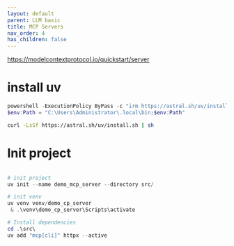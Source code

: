 ```yaml
---
layout: default
parent: LLM basic
title: MCP Servers
nav_order: 4
has_children: false
---
```


<https://modelcontextprotocol.io/quickstart/server>

# install uv

``` powershell
powershell -ExecutionPolicy ByPass -c "irm https://astral.sh/uv/install.ps1 | iex"
$env:Path = "C:\Users\Administrator\.local\bin;$env:Path"

```

``` bash
curl -LsSf https://astral.sh/uv/install.sh | sh

```

# Init project

``` powershell

# init project
uv init --name demo_mcp_server --directory src/

# init venv
uv venv venv/demo_cp_server
 & .\venv\demo_cp_server\Scripts\activate

# Install dependencies
cd .\src\
uv add "mcp[cli]" httpx --active

```
